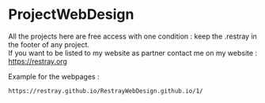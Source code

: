# ProjectWebDesign

All the projects here are free access with one condition : keep the .restray in the footer of any project. \
If you want to be listed to my website as partner contact me on my website : https://restray.org

Example for the webpages : 

```
https://restray.github.io/RestrayWebDesign.github.io/1/
```
